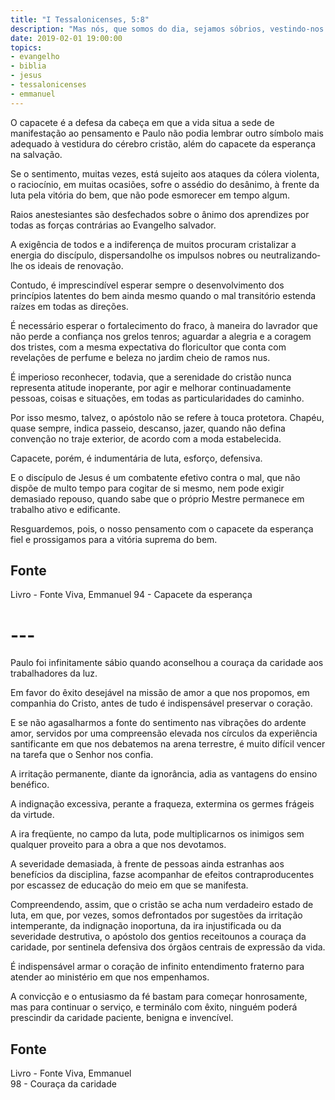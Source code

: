 ```yaml
---
title: "I Tessalonicenses, 5:8"
description: "Mas nós, que somos do dia, sejamos sóbrios, vestindo-nos da couraça da fé e do amor, e tendo por capacete a esperança da salvação" - Paulo
date: 2019-02-01 19:00:00
topics: 
- evangelho
- biblia
- jesus
- tessalonicenses
- emmanuel
---
```


O capacete é a defesa da cabeça em que a vida situa a sede de manifestação
ao pensamento e Paulo não podia lembrar outro símbolo mais adequado à vestidura
do cérebro cristão, além do capacete da esperança na salvação.

Se o sentimento, muitas vezes, está sujeito aos ataques da cólera violenta, o
raciocínio, em muitas ocasiões, sofre o assédio do desânimo, à frente da luta pela
vitória do bem, que não pode esmorecer em tempo algum.

Raios anestesiantes são desfechados sobre o ânimo dos aprendizes por
todas as forças contrárias ao Evangelho salvador.

A exigência de todos e a indiferença de muitos procuram cristalizar a
energia do discípulo, dispersando­lhe os impulsos nobres ou neutralizando­lhe os
ideais de renovação.

Contudo, é imprescindível esperar sempre o desenvolvimento dos
princípios latentes do bem ainda mesmo quando o mal transitório estenda raízes em
todas as direções.

É necessário esperar o fortalecimento do fraco, à maneira do lavrador que
não perde a confiança nos grelos tenros; aguardar a alegria e a coragem dos tristes,
com a mesma expectativa do floricultor que conta com revelações de perfume e
beleza no jardim cheio de ramos nus.

É imperioso reconhecer, todavia, que a serenidade do cristão nunca
representa atitude inoperante, por agir e melhorar continuadamente pessoas, coisas e
situações, em todas as particularidades do caminho.

Por isso mesmo, talvez, o apóstolo não se refere à touca protetora. Chapéu,
quase sempre, indica passeio, descanso, jazer, quando não defina convenção no traje
exterior, de acordo com a moda estabelecida.

Capacete, porém, é indumentária de luta, esforço, defensiva.

E o discípulo de Jesus é um combatente efetivo contra o mal, que não
dispõe de multo tempo para cogitar de si mesmo, nem pode exigir demasiado
repouso, quando sabe que o próprio Mestre permanece em trabalho ativo e
edificante.

Resguardemos, pois, o nosso pensamento com o capacete da esperança fiel
e prossigamos para a vitória suprema do bem.

## Fonte
Livro - Fonte Viva, Emmanuel
94 - Capacete da esperança

# ---

Paulo foi infinitamente sábio quando aconselhou a couraça da caridade aos
trabalhadores da luz.

Em favor do êxito desejável na missão de amor a que nos propomos, em
companhia do Cristo, antes de tudo é indispensável preservar o coração.

E se não agasalharmos a fonte do sentimento nas vibrações do ardente
amor, servidos por uma compreensão elevada nos círculos da experiência
santificante em que nos debatemos na arena terrestre, é muito difícil vencer na tarefa
que o Senhor nos confia.

A irritação permanente, diante da ignorância, adia as vantagens do ensino
benéfico.

A indignação excessiva, perante a fraqueza, extermina os germes frágeis da
virtude.

A ira freqüente, no campo da luta, pode multiplicar­nos os inimigos sem
qualquer proveito para a obra a que nos devotamos.

A severidade demasiada, à frente de pessoas ainda estranhas aos benefícios
da disciplina, faz­se acompanhar de efeitos contraproducentes por escassez de
educação do meio em que se manifesta.

Compreendendo, assim, que o cristão se acha num verdadeiro estado de
luta, em que, por vezes, somos defrontados por sugestões da irritação intemperante,
da indignação inoportuna, da ira injustificada ou da severidade destrutiva, o apóstolo
dos gentios receitou­nos a couraça da caridade, por sentinela defensiva dos órgãos
centrais de expressão da vida.

É indispensável armar o coração de infinito entendimento fraterno para
atender ao ministério em que nos empenhamos.

A convicção e o entusiasmo da fé bastam para começar honrosamente, mas
para continuar o serviço, e terminá­lo com êxito, ninguém poderá prescindir da
caridade paciente, benigna e invencível.

## Fonte
Livro - Fonte Viva, Emmanuel  
98 - Couraça da caridade
